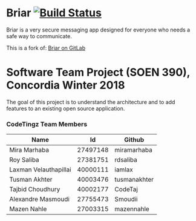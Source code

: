 # Briar [![Build Status](https://travis-ci.com/CodeTaj/Briar.svg?token=sqXGdzNfzU7pHTYXmixg&branch=master)](https://travis-ci.com/CodeTaj/Briar)

Briar is a very secure messaging app designed for everyone who needs a safe way to communicate.

This is a fork of: [Briar on GitLab](https://code.briarproject.org/akwizgran/briar)

# Software Team Project (SOEN 390), Concordia Winter 2018

The goal of this project is to understand the architecture and to add features to an existing open source application.

### CodeTingz Team Members

| Name  | Id  | Github  |
|---|---|---|
| Mira Marhaba | 27497148 | miramarhaba |
| Roy Saliba | 27381751 | rdsaliba |
| Laxman Velauthapillai | 40000111 | iamlax |
| Tusman Akhter | 40003476 | tusmanakhter |
| Tajbid Choudhury | 40002177 | CodeTaj |
| Alexandre Masmoudi | 27755473 | Smoudii |
| Mazen Nahle | 27003315 | mazennahle |
